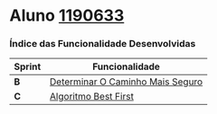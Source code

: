 **Aluno [1190633](./)**
========================

### Índice das Funcionalidade Desenvolvidas ###

| Sprint  | Funcionalidade                                                                                                                                                                      |
|---------|-------------------------------------------------------------------------------------------------------------------------------------------------------------------------------------|
|  **B**  | [Determinar O Caminho Mais Seguro](CaminhoMaisSeguro/ProcessoEngenhariaFuncionalidade.md)                                                                                           |
|  **C**  | [Algoritmo Best First](AlgoritmoBestFirst/BestFirst.pl)                                                                                           |
